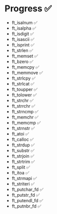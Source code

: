 # Progress ✅

- ft_isalnum	✅
- ft_isalpha	✅
- ft_isdigit	✅
- ft_isascii	✅
- ft_isprint	✅
- ft_strlen	✅ 
- ft_memset	✅
- ft_bzero	✅
- ft_memcpy	✅
- ft_memmove	✅
- ft_strlcpy	✅
- ft_strlcat	✅
- ft_toupper	✅
- ft_tolower	✅
- ft_strchr	✅
- ft_strrchr	✅
- ft_strncmp	✅
- ft_memchr	✅
- ft_memcmp	✅
- ft_strnstr	✅
- ft_atoi	✅
- ft_calloc	✅
- ft_strdup	✅
- ft_substr	✅
- ft_strjoin	✅
- ft_strtrim	✅
- ft_split	✅
- ft_itoa	✅
- ft_strmapi	✅
- ft_striteri	✅
- ft_putchar_fd	✅
- ft_putstr_fd	✅
- ft_putendl_fd	✅
- ft_putnbr_fd	✅
